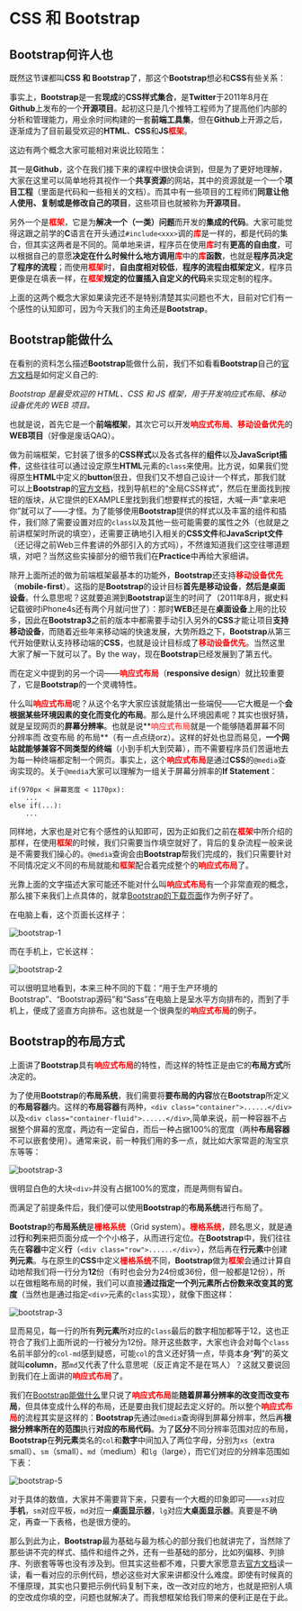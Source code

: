 # CSS 和 Bootstrap





## Bootstrap何许人也

既然这节课都叫**CSS 和 Bootstrap**了，那这个**Bootstrap**想必和**CSS**有些关系：

事实上，**Bootstrap**是一套**现成**的**CSS样式集合**，是**Twitter**于2011年8月在**Github**上发布的一个**开源项目**。起初这只是几个推特工程师为了提高他们内部的分析和管理能力，用业余时间构建的一套**前端工具集**，但在**Github**上开源之后，逐渐成为了目前最受欢迎的**HTML**、**CSS**和**JS**<span style="color:red;">**框架**</span>。



这边有两个概念大家可能相对来说比较陌生：

其一是**Github**，这个在我们接下来的课程中很快会讲到，但是为了更好地理解，大家在这里可以简单地将其视作一个**共享资源**的网站，其中的资源就是一个一个**项目工程**（里面是代码和一些相关的文档）。而其中有一些项目的工程师们**同意让他人使用、复制或是修改自己的项目**，这些项目也就被称为**开源项目**。

另外一个是<span style="color:red;">**框架**</span>，它是为**解决一个（一类）问题**而开发的**集成的代码**。大家可能觉得这跟之前学的**C**语言在开头通过```#include<xxx>```调的<span style="color:red;">**库**</span>是一样的，都是代码的集合，但其实这两者是不同的。简单地来讲，程序员在使用<span style="color:red;">**库**</span>时有**更高的自由度**，可以根据自己的意愿**决定在什么时候什么地方调用**<span style="color:red;">**库**</span>中的<span style="color:red;">**库**</span>**函数**，也就是**程序员决定了程序的流程**；而使用<span style="color:red;">**框架**</span>时，**自由度相对较低**，**程序的流程由框架定义**，程序员更像是在填表一样，在<span style="color:red;">**框架**</span>**规定的位置插入自定义的代码**来实现定制的程序。



上面的这两个概念大家如果读完还不是特别清楚其实问题也不大，目前对它们有一个感性的认知即可，因为今天我们的主角还是**Bootstrap**。





## <span id="effect">Bootstrap能做什么</span>

在看别的资料怎么描述**Bootstrap**能做什么前，我们不如看看**Bootstrap**自己的<a href="https://v3.bootcss.com/">官方文档</a>是如何定义自己的:



<i>Bootstrap 是最受欢迎的 HTML、CSS 和 JS 框架，用于开发响应式布局、移动设备优先的 WEB 项目。</i>



也就是说，首先它是一个**前端框架**，其次它可以开发<span style="color:red;">**响应式布局**</span>、<span style="color:red;">**移动设备优先**</span>的**WEB项目**（好像是废话QAQ）。

做为前端框架，它封装了很多的**CSS样式**以及各式各样的**组件**以及**JavaScript插件**，这些往往可以通过设定原生**HTML**元素的```class```来使用。比方说，如果我们觉得原生**HTML**中定义的**button**很丑，但我们又不想自己设计一个样式，那我们就可以上**Bootstrap**的<a href="https://v3.bootcss.com/">官方文档</a>，找到导航栏的“全局CSS样式”，然后在里面找到按钮的版块，从它提供的EXAMPLE里找到我们想要样式的按钮，大喊一声“拿来吧你”就可以了——才怪。为了能够使用**Bootstrap**提供的样式以及丰富的组件和插件，我们除了需要设置对应的```class```以及其他一些可能需要的属性之外（也就是之前讲框架时所说的填空），还需要正确地引入相关的**CSS文件**和**JavaScript文件**（还记得之前Web三件套讲的外部引入的方式吗），不然谁知道我们这空往哪道题填，对吧？当然这些实操部分的细节我们在**Practice**中再给大家细讲。



除开上面所述的做为前端框架最基本的功能外，**Bootstrap**还支持<span style="color:red;">**移动设备优先**</span>（**mobile-first**）。这指的是**Bootstrap**的设计目标**首先是移动设备**，**然后是桌面设备**。什么意思呢？这就要追溯到**Bootstrap**诞生的时间了（2011年8月，据史料记载彼时iPhone4s还有两个月就问世了）：那时**WEB**还是在**桌面设备**上用的比较多，因此在**Bootstrap3**之前的版本中都需要手动引入另外的**CSS**才能让项目**支持移动设备**，而随着近些年来移动端的快速发展，大势所趋之下，**Bootstrap**从第三代开始便默认支持移动端的**CSS**，也就是设计目标成了<span style="color:red;">**移动设备优先**</span>。当然这里大家了解一下就可以了。By the way，现在**Bootstrap**已经发展到了第五代。



而在定义中提到的另一个词——<span style="color:red;">**响应式布局**</span>（**responsive design**）就比较重要了，它是**Bootstrap**的一个灵魂特性。

什么叫<span style="color:red;">**响应式布局**</span>呢？从这个名字大家应该就能猜出一些端倪——它大概是一个**会根据某些环境因素的变化而变化的布局**。那么是什么环境因素呢？其实也很好猜，就是呈现网页的**屏幕分辨率**。也就是说**<span style="color:red;">响应式布局</span>就是一个能够随着屏幕不同分辨率而     改变布局    的布局**（有一点点绕orz）。这样的好处也显而易见，**一个网站就能够兼容不同类型的终端**（小到手机大到荧幕），而不需要程序员们苦逼地去为每一种终端都定制一个网页。事实上，这个<span style="color:red;">**响应式布局**</span>是通过**CSS**的```@media```查询实现的。关于```@media```大家可以理解为一组关于屏幕分辨率的**If Statement**：

```
if(970px < 屏幕宽度 < 1170px):
	...
else if(...):
	...
```

同样地，大家也是对它有个感性的认知即可，因为正如我们之前在<span style="color:red;">**框架**</span>中所介绍的那样，在使用<span style="color:red;">**框架**</span>的时候，我们只需要当作填空就好了，背后的复杂流程一般来说是不需要我们操心的。```@media```查询会由**Bootstrap**帮我们完成的，我们只需要针对不同情况定义不同的布局就能和<span style="color:red;">**框架**</span>配合着完成整个的<span style="color:red;">**响应式布局**</span>了。

光靠上面的文字描述大家可能还不能对什么叫<span style="color:red;">**响应式布局**</span>有一个非常直观的概念，那么接下来我们上点具体的，就拿<a href="https://v3.bootcss.com/getting-started/">Bootstrap的下载页面</a>作为例子好了。

在电脑上看，这个页面长这样子：

![bootstrap-1](.\images\bootstrap-1.png)



而在手机上，它长这样：

![bootstrap-2](.\images\bootstrap-2.png)

可以很明显地看到，本来三种不同的下载：“用于生产环境的Bootstrap”、“Bootstrap源码”和“Sass”在电脑上是呈水平方向排布的，而到了手机上，便成了竖直方向排布。这也就是一个很典型的<span style="color:red;">**响应式布局**</span>的例子。





## Bootstrap的布局方式

上面讲了**Bootstrap**具有<span style="color:red;">**响应式布局**</span>的特性，而这样的特性正是由它的**布局方式**所决定的。

为了使用**Bootstrap**的**布局系统**，我们需要将**要布局的内容**放在**Bootstrap**所定义的**布局容器**内。这样的**布局容器**有两种，```<div class="container">......</div>```以及```<div class="container-fluid">......</div>```,简单来说，前一种容器不占据整个屏幕的宽度，两边有一定留白，而后一种占据100%的宽度（两种**布局容器**不可以嵌套使用）。通常来说，前一种我们用的多一点，就比如大家常逛的淘宝京东等等：

![bootstrap-3](.\images\bootstrap-3.png)

很明显白色的大块```<div>```并没有占据100%的宽度，而是两侧有留白。



而满足了前提条件后，我们便可以使用**Bootstrap**的**布局系统**进行布局了。

**Bootstrap**的**布局系统**是<span style="color:red;">**栅格系统**</span>（Grid system）。<span style="color:red;">**栅格系统**</span>，顾名思义，就是通过**行**和**列**来把页面分成一个个小格子，从而进行定位。在**Bootstrap**中，我们往往先在**容器**中定义**行**（```<div class="row">......</div>```），然后再在**行元素**中创建**列元素**。与在原生的**CSS**中定义<span style="color:red;">**栅格系统**</span>不同，**Bootstrap**做为<span style="color:red;">**框架**</span>会通过计算自动地帮我们将一行分为**12**份（有时也会分为24份或36份，但一般都是12份），所以在做粗略布局的时候，我们可以直接**通过指定一个列元素所占份数来改变其的宽度**（当然也是通过指定```<div>```元素的```class```实现），就像下图这样：

![bootstrap-3](.\images\bootstrap-4.png)

显而易见，每一行的所有**列元素**所对应的```class```最后的数字相加都等于12，这也正符合了我们上面所说的一行被分为12份。除开这些数字，大家也许会对每个```class```名前半部分的```col-md```感到疑惑，可能```col```的含义还好猜一点，毕竟本身“**列**”的英文就叫**column**，那```md```又代表了什么意思呢（反正肯定不是在骂人）？这就又要说回到我们在上面讲的<span style="color:red;">**响应式布局**</span>了。

我们在<a href="#effect">Bootstrap能做什么</a>里只说了<span style="color:red;">**响应式布局**</span>能**随着屏幕分辨率的改变而改变布局**，但具体变成什么样的布局，还是要由我们提起去定义好的。所以整个<span style="color:red;">**响应式布局**</span>的流程其实是这样的：**Bootstrap**先通过```@media```查询得到屏幕分辨率，然后再**根据分辨率所在的范围**执行**对应的布局代码**。为了**区分**不同分辨率范围对应的布局，**Bootstrap**在**列元素**类名的```col```和**数字**中间加入了两位字母，分别为```xs```（extra small）、```sm```（small）、```md```（medium）和```lg```（large），而它们对应的分辨率范围如下表：

![bootstrap-5](.\images\bootstrap-5.png)

对于具体的数值，大家并不需要背下来，只要有一个大概的印象即可——```xs```对应**手机**，```sm```对应平板，```md```对应一**桌面显示器**，```lg```对应**大桌面显示器**。真要是不确定，再查一下表格，也是很方便的。



那么到此为止，**Bootstrap**最为基础与最为核心的部分我们也就讲完了，当然除了那些讲不完的样式、插件和组件之外，还有一些基础的部分，比如列偏移、列排序、列嵌套等等也没有涉及到。但其实这些都不难，只要大家愿意去<a href="https://v3.bootcss.com/">官方文档</a>读一读，看一看对应的示例代码，想必这些对大家来讲都没什么难度。即使有时候真的不懂原理，其实也只要把示例代码复制下来，改一改对应的地方，也就是把别人填的空改成你填的空，问题也就解决了。而我想框架给我们带来的便利正是在于此。
